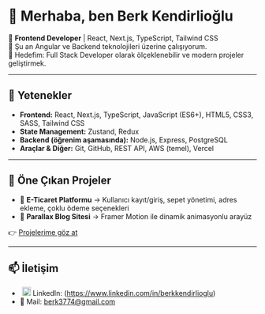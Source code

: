 # 👋 Merhaba, ben Berk Kendirlioğlu  

🎯 **Frontend Developer** | React, Next.js, TypeScript, Tailwind CSS  
🌱 Şu an Angular ve Backend teknolojileri üzerine çalışıyorum.  
🚀 Hedefim: Full Stack Developer olarak ölçeklenebilir ve modern projeler geliştirmek.  

---

## 💼 Yetenekler
- **Frontend:** React, Next.js, TypeScript, JavaScript (ES6+), HTML5, CSS3, SASS, Tailwind CSS  
- **State Management:** Zustand, Redux  
- **Backend (öğrenim aşamasında):** Node.js, Express, PostgreSQL  
- **Araçlar & Diğer:** Git, GitHub, REST API, AWS (temel), Vercel  

---

## 📌 Öne Çıkan Projeler
- 🛒 **E-Ticaret Platformu** → Kullanıcı kayıt/giriş, sepet yönetimi, adres ekleme, çoklu ödeme seçenekleri  
- 📰 **Parallax Blog Sitesi** → Framer Motion ile dinamik animasyonlu arayüz

👉 [Projelerime göz at](https://github.com/berkkendirlioglu?tab=repositories)  

---

## 📫 İletişim
- &nbsp;<img width="18" height="18" alt="resim" src="https://github.com/user-attachments/assets/82a08188-14f2-4911-8065-c079cd95a9cf" /> LinkedIn: (https://www.linkedin.com/in/berkkendirlioglu)  
- 📧 Mail: berk3774@gmail.com  
